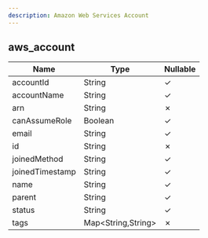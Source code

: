 ```yaml
---
description: Amazon Web Services Account
---
```

aws_account
-----------

| **Name**        | **Type**           | **Nullable** |
| --------------- | ------------------ | ------------ |
| accountId       | String             | &check;      |
| accountName     | String             | &check;      |
| arn             | String             | &cross;      |
| canAssumeRole   | Boolean            | &check;      |
| email           | String             | &check;      |
| id              | String             | &cross;      |
| joinedMethod    | String             | &check;      |
| joinedTimestamp | String             | &check;      |
| name            | String             | &check;      |
| parent          | String             | &check;      |
| status          | String             | &check;      |
| tags            | Map<String,String> | &cross;      |
